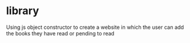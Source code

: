 # library
Using js object constructor to create a website in which the user can add the books they have read or pending to read
